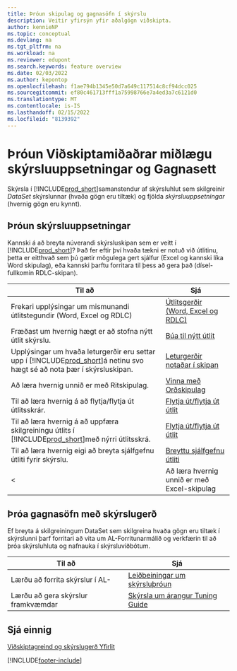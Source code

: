 ```yaml
---
title: Þróun skipulag og gagnasöfn í skýrslu
description: Veitir yfirsýn yfir aðalgögn viðskipta.
author: kennieNP
ms.topic: conceptual
ms.devlang: na
ms.tgt_pltfrm: na
ms.workload: na
ms.reviewer: edupont
ms.search.keywords: feature overview
ms.date: 02/03/2022
ms.author: kepontop
ms.openlocfilehash: f1ae794b1345e50d7a649c117514c8cf94dcc025
ms.sourcegitcommit: ef80c461713fff1a75998766e7a4ed3a7c6121d0
ms.translationtype: MT
ms.contentlocale: is-IS
ms.lasthandoff: 02/15/2022
ms.locfileid: "8139392"
---
```

# <a name="developing-business-central-report-layouts-and-datasets"></a>Þróun Viðskiptamiðaðrar miðlægu skýrsluuppsetningar og Gagnasett

Skýrsla í [!INCLUDE[prod_short](includes/prod_short.md)]samanstendur af skýrsluhlut sem skilgreinir _DataSet_ skýrslunnar (hvaða gögn eru tiltæk) og fjölda _skýrsluuppsetningar_ (hvernig gögn eru kynnt).  

## <a name="developing-report-layouts"></a>Þróun skýrsluuppsetningar

Kannski á að breyta núverandi skýrsluskipan sem er veitt í [!INCLUDE[prod_short](includes/prod_short.md)]? Það fer eftir því hvaða tækni er notuð við útlitinu, þetta er eitthvað sem þú gætir mögulega gert sjálfur (Excel og kannski líka Word skipulag), eða kannski þarftu forritara til þess að gera það (dísel-fullkomin RDLC-skipan).

| Til að | Sjá |
|--|--|
| Frekari upplýsingar um mismunandi útlitstegundir (Word, Excel og RDLC) | [Útlitsgerðir (Word, Excel og RDLC)](ui-manage-report-layouts.md) |
| Fræðast um hvernig hægt er að stofna nýtt útlit skýrslu. | [Búa til nýtt útlit](ui-how-create-custom-report-layout.md) |
| Upplýsingar um hvaða leturgerðir eru settar upp í [!INCLUDE[prod_short](includes/prod_short.md)]á netinu svo hægt sé að nota þær í skýrsluskipan. | [Leturgerðir notaðar í skipan](ui-fonts.md) |
| Að læra hvernig unnið er með Ritskipulag. | [Vinna með Orðskipulag](ui-how-add-fields-word-report-layout.md) |
| Til að læra hvernig á að flytja/flytja út útlitsskrár. | [Flytja út/flytja út útlit](ui-how-import-and-export-report-layout.md) |
| Til að læra hvernig á að uppfæra skilgreiningu útlits í [!INCLUDE[prod_short](includes/prod_short.md)]með nýrri útlitsskrá. | [Flytja út/flytja út útlit](ui-how-import-and-export-report-layout.md) |
| Til að læra hvernig eigi að breyta sjálfgefnu útliti fyrir skýrslu. | [Breyttu sjálfgefnu útliti](ui-how-change-layout-currently-used-report.md) |
< | Að læra hvernig unnið er með Excel-skipulag | [Vinna við Excel-skipulag](ui-how-add-fields-word-report-layout.md) | -->

## <a name="developing-report-datasets"></a>Þróa gagnasöfn með skýrslugerð

 Ef breyta á skilgreiningum DataSet sem skilgreina hvaða gögn eru tiltæk í skýrslunni þarf forritari að vita um AL-Forritunarmálið og verkfærin til að þróa skýrsluhluta og nafnauka í skýrsluviðbótum.

| Til að | Sjá |
|--|--|
| Lærðu að forrita skýrslur í AL- | [Leiðbeiningar um skýrsluþróun](/dynamics365/business-central/dev-itpro/developer/devenv-reports) |
| Lærðu að gera skýrslur framkvæmdar | [Skýrsla um árangur Tuning Guide](/dynamics365/business-central/dev-itpro/performance/performance-developer#writing-efficient-reports) |

## <a name="see-also"></a>Sjá einnig

[Viðskiptagreind og skýrslugerð Yfirlit](reports-use-reports.md)


[!INCLUDE[footer-include](includes/footer-banner.md)]
